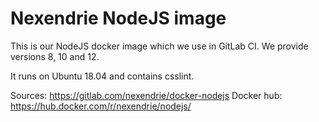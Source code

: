 Nexendrie NodeJS image
===================

This is our NodeJS docker image which we use in GitLab CI. We provide versions 8, 10 and 12.

It runs on Ubuntu 18.04 and contains csslint.

Sources: https://gitlab.com/nexendrie/docker-nodejs
Docker hub: https://hub.docker.com/r/nexendrie/nodejs/
